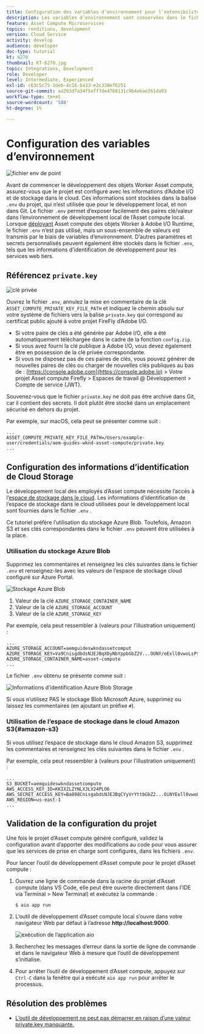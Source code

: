 ```yaml
---
title: Configuration des variables d’environnement pour l’extensibilité des Assets compute
description: Les variables d’environnement sont conservées dans le fichier .env pour le développement local et sont utilisées pour fournir des informations d’identification d’Adobe I/O et des informations d’identification de l’espace de stockage requises pour le développement local.
feature: Asset Compute Microservices
topics: renditions, development
version: Cloud Service
activity: develop
audience: developer
doc-type: tutorial
kt: 6270
thumbnail: KT-6270.jpg
topic: Integrations, Development
role: Developer
level: Intermediate, Experienced
exl-id: c63c5c75-1deb-4c16-ba33-e2c338ef6251
source-git-commit: ad203d7a34f5eff7de4768131c9b4ebae261da93
workflow-type: tm+mt
source-wordcount: '588'
ht-degree: 1%

---
```


# Configuration des variables d’environnement 

![fichier env de point](assets/environment-variables/dot-env-file.png)

Avant de commencer le développement des objets Worker Asset compute, assurez-vous que le projet est configuré avec les informations d’Adobe I/O et de stockage dans le cloud. Ces informations sont stockées dans la balise `.env` du projet, qui n’est utilisée que pour le développement local, et non dans Git. Le fichier `.env` permet d’exposer facilement des paires clé/valeur dans l’environnement de développement local de l’Asset compute local. Lorsque [déployant](../deploy/runtime.md) Asset compute des objets Worker à Adobe I/O Runtime, le fichier `.env` n’est pas utilisé, mais un sous-ensemble de valeurs est transmis par le biais de variables d’environnement. D’autres paramètres et secrets personnalisés peuvent également être stockés dans le fichier `.env`, tels que les informations d’identification de développement pour les services web tiers.

## Référencez `private.key`

![clé privée](assets/environment-variables/private-key.png)

Ouvrez le fichier `.env`, annulez la mise en commentaire de la clé `ASSET_COMPUTE_PRIVATE_KEY_FILE_PATH` et indiquez le chemin absolu sur votre système de fichiers vers la balise `private.key` qui correspond au certificat public ajouté à votre projet FireFly d’Adobe I/O.

+ Si votre paire de clés a été générée par Adobe I/O, elle a été automatiquement téléchargée dans le cadre de la fonction `config.zip`.
+ Si vous avez fourni la clé publique à Adobe I/O, vous devez également être en possession de la clé privée correspondante.
+ Si vous ne disposez pas de ces paires de clés, vous pouvez générer de nouvelles paires de clés ou charger de nouvelles clés publiques au bas de :
   [https://console.adobe.com](https://console.adobe.io)  > Votre projet Asset compute Firefly > Espaces de travail @ Développement > Compte de service (JWT).

Souvenez-vous que le fichier `private.key` ne doit pas être archivé dans Git, car il contient des secrets. Il doit plutôt être stocké dans un emplacement sécurisé en dehors du projet.

Par exemple, sur macOS, cela peut se présenter comme suit :

```
...
ASSET_COMPUTE_PRIVATE_KEY_FILE_PATH=/Users/example-user/credentials/aem-guides-wknd-asset-compute/private.key
...
```

## Configuration des informations d’identification de Cloud Storage

Le développement local des employés d’Asset compute nécessite l’accès à l’[espace de stockage dans le cloud](../set-up/accounts-and-services.md#cloud-storage). Les informations d’identification de l’espace de stockage dans le cloud utilisées pour le développement local sont fournies dans le fichier `.env` .

Ce tutoriel préfère l’utilisation du stockage Azure Blob. Toutefois, Amazon S3 et ses clés correspondantes dans le fichier `.env` peuvent être utilisées à la place.

### Utilisation du stockage Azure Blob

Supprimez les commentaires et renseignez les clés suivantes dans le fichier `.env` et renseignez-les avec les valeurs de l’espace de stockage cloud configuré sur Azure Portal.

![Stockage Azure Blob](./assets/environment-variables/azure-portal-credentials.png)

1. Valeur de la clé `AZURE_STORAGE_CONTAINER_NAME`
1. Valeur de la clé `AZURE_STORAGE_ACCOUNT`
1. Valeur de la clé `AZURE_STORAGE_KEY`

Par exemple, cela peut ressembler à (valeurs pour l’illustration uniquement) :

```
...
AZURE_STORAGE_ACCOUNT=aemguideswkndassetcomput
AZURE_STORAGE_KEY=Va9CnisgdbdsNJEJBqXDyNbYppbGbZ2V...OUNY/eExll0vwoLsPt/OvbM+B7pkUdpEe7zJhg==
AZURE_STORAGE_CONTAINER_NAME=asset-compute
...
```

Le fichier `.env` obtenu se présente comme suit :

![Informations d’identification Azure Blob Storage](assets/environment-variables/cloud-storage-credentials.png)

Si vous n’utilisez PAS le stockage Blob Microsoft Azure, supprimez ou laissez les commentaires (en ajoutant un préfixe `#`).

### Utilisation de l’espace de stockage dans le cloud Amazon S3{#amazon-s3}

Si vous utilisez l’espace de stockage dans le cloud Amazon S3, supprimez les commentaires et renseignez les clés suivantes dans le fichier `.env` .

Par exemple, cela peut ressembler à (valeurs pour l’illustration uniquement) :

```
...
S3_BUCKET=aemguideswkndassetcompute
AWS_ACCESS_KEY_ID=KKIXZLZYNLXJLV24PLO6
AWS_SECRET_ACCESS_KEY=Ba898CnisgabdsNJEJBqCYyVrYttbGbZ2...OiNYExll0vwoLsPtOv
AWS_REGION=us-east-1
...
```

## Validation de la configuration du projet

Une fois le projet d’Asset compute généré configuré, validez la configuration avant d’apporter des modifications au code pour vous assurer que les services de prise en charge sont configurés, dans les fichiers `.env`.

Pour lancer l’outil de développement d’Asset compute pour le projet d’Asset compute :

1. Ouvrez une ligne de commande dans la racine du projet d’Asset compute (dans VS Code, elle peut être ouverte directement dans l’IDE via Terminal > New Terminal) et exécutez la commande :

   ```
   $ aio app run
   ```

1. L’outil de développement d’Asset compute local s’ouvre dans votre navigateur Web par défaut à l’adresse __http://localhost:9000__.

   ![exécution de l’application aio](assets/environment-variables/aio-app-run.png)

1. Recherchez les messages d’erreur dans la sortie de ligne de commande et dans le navigateur Web à mesure que l’outil de développement s’initialise.
1. Pour arrêter l’outil de développement d’Asset compute, appuyez sur `Ctrl-C` dans la fenêtre qui a exécuté `aio app run` pour arrêter le processus.

## Résolution des problèmes

+ [L’outil de développement ne peut pas démarrer en raison d’une valeur private.key manquante.](../troubleshooting.md#missing-private-key)

